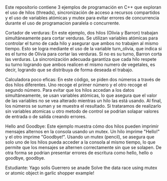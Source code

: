 Este repositorio contiene 3 ejemplos de programación en C++ que exploran el uso de hilos (threads),
sincronización de acceso a recursos compartidos y el uso de variables atómicas y mutex para evitar errores 
de concurrencia durante el uso de programacion paralela o concurrente.

Cortador de verduras:
En este ejemplo, dos hilos (Olivia y Barron) trabajan simultáneamente para cortar verduras. Se utilizan 
variables atómicas para controlar el turno de cada hilo y asegurar que ambos no trabajen al mismo tiempo. 
Esto se logra mediante el uso de la variable turn_olivia, que indica si es el turno de Olivia para cortar 
las verduras. Si no es su turno, Barron corta las verduras. La sincronización adecuada garantiza que cada
hilo respete su turno logrando que ambos realicen el mismo numero de vegetales, es decir, logrando que se
distribuya de forma deseada el trabajo.

Calculadora poco eficas:
En este código, se piden dos números a través de dos hilos diferentes. Uno recoge el primer número y el otro
recoge el segundo número. Para evitar que los hilos accedan a los datos simultáneamente, se usan variables 
atómicas, lo que asegura que el valor de las variables no se vea alterado mientras un hilo las está usando. 
Al final, los números se suman y se muestra el resultado. Si trataramos de realizarlo sin variables atomicas 
u otro metodo de control se podrian solapar valores de entrada o de salida creando errores.

Hello and Goodbye:
Este ejemplo muestra cómo dos hilos pueden imprimir mensajes alternos en la consola usando un mutex. Un hilo 
imprime "Hello!" y el otro imprime "Goodbye!". Usando un mutex (pencil), se asegura que solo uno de los hilos
pueda acceder a la consola al mismo tiempo, lo que permite que los mensajes se alternen correctamente sin que 
se solapen. De otra forma se podrian presentar errores de escritura como hello, hello o goodbye, goodbye.

Estudiante: Yago solis Guerrero
se anade Solve the data race using mutex or atomic object in garlic shopper example!
